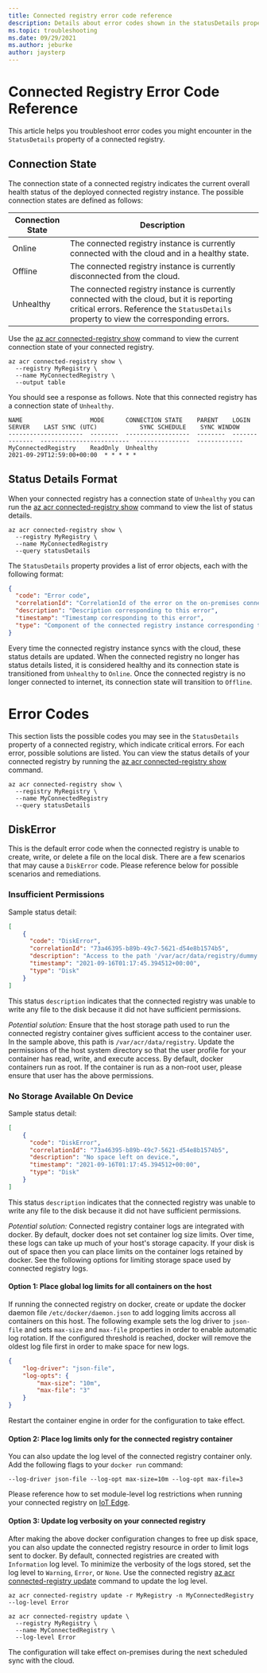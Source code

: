 ```yaml
---
title: Connected registry error code reference
description: Details about error codes shown in the statusDetails property of a connected registry resource. For each error, possible solutions are listed.
ms.topic: troubleshooting
ms.date: 09/29/2021
ms.author: jeburke
author: jaysterp
---
```


# Connected Registry Error Code Reference

This article helps you troubleshoot error codes you might encounter in the `StatusDetails` property of a connected registry.

## Connection State

The connection state of a connected registry indicates the current overall health status of the deployed connected registry instance. The possible connection states are defined as follows:

| Connection State         | Description     |
|--------------|-----------|
| Online | The connected registry instance is currently connected with the cloud and in a healthy state.     |
| Offline      | The connected registry instance is currently disconnected from the cloud.  |
| Unhealthy      | The connected registry instance is currently connected with the cloud, but it is reporting critical errors. Reference the `StatusDetails` property to view the corresponding errors. |

Use the [az acr connected-registry show][az-acr-connected-registry-show] command to view the current connection state of your connected registry.

```azurecli
az acr connected-registry show \
  --registry MyRegistry \
  --name MyConnectedRegistry \
  --output table
```

You should see a response as follows. Note that this connected registry has a connection state of `Unhealthy`.

```
NAME                   MODE      CONNECTION STATE    PARENT    LOGIN SERVER    LAST SYNC (UTC)            SYNC SCHEDULE    SYNC WINDOW
---------------------  --------  ------------------  --------  --------------  -------------------------  ---------------  -------------
MyConnectedRegistry    ReadOnly  Unhealthy                                     2021-09-29T12:59:00+00:00  * * * * *
```

## Status Details Format

When your connected registry has a connection state of `Unhealthy` you can run the [az acr connected-registry show][az-acr-connected-registry-show] command to view the list of status details.

```azurecli
az acr connected-registry show \
  --registry MyRegistry \
  --name MyConnectedRegistry
  --query statusDetails
```

The `StatusDetails` property provides a list of error objects, each with the following format:

```json
{
  "code": "Error code",
  "correlationId": "CorrelationId of the error on the on-premises connected registry instance",
  "description": "Description corresponding to this error",
  "timestamp": "Timestamp corresponding to this error",
  "type": "Component of the connected registry instance corresponding to the error"
}
```

Every time the connected registry instance syncs with the cloud, these status details are updated. When the connected registry no longer has status details listed, it is considered healthy and its connection state is transitioned from `Unhealthy` to `Online`. Once the connected registry is no longer connected to internet, its connection state will transition to `Offline`.

# Error Codes

This section lists the possible codes you may see in the `StatusDetails` property of a connected registry, which indicate critical errors. For each error, possible solutions are listed. You can view the status details of your connected registry by running the [az acr connected-registry show][az-acr-connected-registry-show] command.

```azurecli
az acr connected-registry show \
  --registry MyRegistry \
  --name MyConnectedRegistry
  --query statusDetails
```

## DiskError

This is the default error code when the connected registry is unable to create, write, or delete a file on the local disk. There are a few scenarios that may cause a `DiskError` code. Please reference below for possible scenarios and remediations. 

### Insufficient Permissions

Sample status detail:

```json
[
    {
      "code": "DiskError",
      "correlationId": "73a46395-b89b-49c7-5621-d54e8b1574b5",
      "description": "Access to the path '/var/acr/data/registry/dummy.txt' is denied.",
      "timestamp": "2021-09-16T01:17:45.394512+00:00",
      "type": "Disk"
    }
]
```

This status `description` indicates that the connected registry was unable to write any file to the disk because it did not have sufficient permissions.

*Potential solution:* Ensure that the host storage path used to run the connected registry container gives sufficient access to the container user. In the sample above, this path is `/var/acr/data/registry`. Update the permissions of the host system directory so that the user profile for your container has read, write, and execute access. By default, docker containers run as root. If the container is run as a non-root user, please ensure that user has the above permissions.

### No Storage Available On Device

Sample status detail:

```json
[
    {
      "code": "DiskError",
      "correlationId": "73a46395-b89b-49c7-5621-d54e8b1574b5",
      "description": "No space left on device.",
      "timestamp": "2021-09-16T01:17:45.394512+00:00",
      "type": "Disk"
    }
]
```

This status `description` indicates that the connected registry was unable to write any file to the disk because it did not have sufficient permissions.

*Potential solution:* Connected registry container logs are integrated with docker. By default, docker does not set container log size limits. Over time, these logs can take up much of your host's storage capacity. If your disk is out of space then you can place limits on the container logs retained by docker. See the following options for limiting storage space used by connected registry logs.

#### Option 1: Place global log limits for all containers on the host

If running the connected registry on docker, create or update the docker daemon file `/etc/docker/daemon.json` to add logging limits accross all containers on this host. The following example sets the log driver to `json-file` and sets `max-size` and `max-file` properties in order to enable automatic log rotation. If the configured threshold is reached, docker will remove the oldest log file first in order to make space for new logs.

```json
{
    "log-driver": "json-file",
    "log-opts": {
        "max-size": "10m",
        "max-file": "3"
    }
}
```

Restart the container engine in order for the configuration to take effect.

#### Option 2: Place log limits only for the connected registry container

You can also update the log level of the connected registry container only. Add the following flags to your `docker run` command:

`--log-driver json-file --log-opt max-size=10m --log-opt max-file=3`

Please reference how to set module-level log restrictions when running your connected registry on [IoT Edge](https://docs.microsoft.com/en-us/azure/iot-edge/production-checklist?view=iotedge-2020-11#option-adjust-log-settings-for-each-container-module).

#### Option 3: Update log verbosity on your connected registry

After making the above docker configuration changes to free up disk space, you can also update the connected registry resource in order to limit logs sent to docker. By default, connected registries are created with `Information` log level. To minimize the verbosity of the logs stored, set the log level to `Warning`, `Error`, or `None`. Use the connected registry [az acr connected-registry update][az-acr-connected-registry-update] command to update the log level.

`az acr connected-registry update -r MyRegistry -n MyConnectedRegistry --log-level Error`

```azurecli
az acr connected-registry update \
  --registry MyRegistry \
  --name MyConnectedRegistry \
  --log-level Error
```

The configuration will take effect on-premises during the next scheduled sync with the cloud.

<!-- LINKS - internal -->
[az-acr-connected-registry-show]: https://docs.microsoft.com/cli/azure/acr/connected-registry?view=azure-cli-latest#az_acr_connected_registry_show
[az-acr-connected-registry-update]: https://docs.microsoft.com/cli/azure/acr/connected-registry?view=azure-cli-latest#az_acr_connected_registry_update
